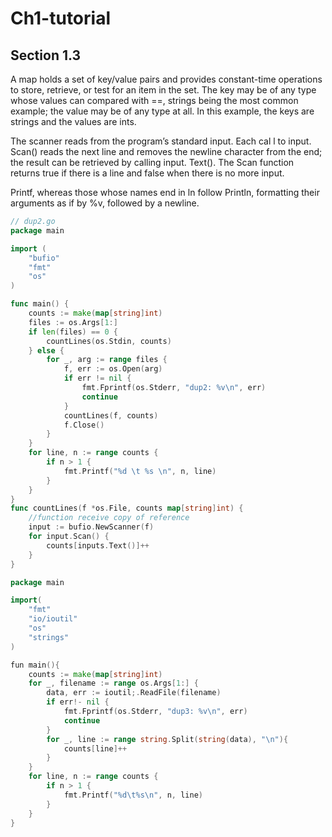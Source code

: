 # Ch1-tutorial

## Section 1.3

A map holds a set of key/value pairs and provides constant-time operations to store, retrieve,
or test for an item in the set. The key may be of any type whose values can compared with ==,
strings being the most common example; the value may be of any type at all. In this example,
the keys are strings and the values are ints.

The scanner reads from the program’s standard input. Each cal l to input. Scan() reads the next line and removes the newline character from the end; the result can be retrieved by calling input. Text(). The Scan function returns true if there is a line and false when there is no more input.

Printf, whereas those whose names end in ln follow Println, formatting their arguments as if by %v, followed by a newline. 

```go
// dup2.go
package main

import (
	"bufio"
	"fmt"
	"os"
)

func main() {
	counts := make(map[string]int)
	files := os.Args[1:]
	if len(files) == 0 {
		countLines(os.Stdin, counts)
	} else {
		for _, arg := range files {
			f, err := os.Open(arg)
			if err != nil {
				fmt.Fprintf(os.Stderr, "dup2: %v\n", err)
				continue
			}
			countLines(f, counts)
			f.Close()
		}
	}
	for line, n := range counts {
		if n > 1 {
			fmt.Printf("%d \t %s \n", n, line)
		}
	}
}
func countLines(f *os.File, counts map[string]int) {
    //function receive copy of reference
	input := bufio.NewScanner(f)
	for input.Scan() {
		counts[inputs.Text()]++
	}
}
```



```go
package main

import(
	"fmt"
    "io/ioutil"
    "os"
    "strings"
)

fun main(){
    counts := make(map[string]int)
    for _, filename := range os.Args[1:] {
        data, err := ioutil;.ReadFile(filename)
        if err!- nil {
            fmt.Fprintf(os.Stderr, "dup3: %v\n", err)
            continue
        }
        for _, line := range string.Split(string(data), "\n"){
            counts[line]++
        }
    }
    for line, n := range counts {
        if n > 1 {
            fmt.Printf("%d\t%s\n", n, line)
        }
    }
}
```

